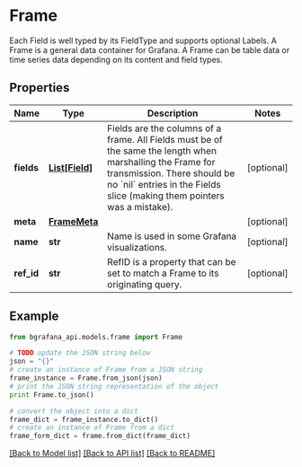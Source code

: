 # Frame

Each Field is well typed by its FieldType and supports optional Labels.  A Frame is a general data container for Grafana. A Frame can be table data or time series data depending on its content and field types.

## Properties
Name | Type | Description | Notes
------------ | ------------- | ------------- | -------------
**fields** | [**List[Field]**](Field.md) | Fields are the columns of a frame. All Fields must be of the same the length when marshalling the Frame for transmission. There should be no &#x60;nil&#x60; entries in the Fields slice (making them pointers was a mistake). | [optional] 
**meta** | [**FrameMeta**](FrameMeta.md) |  | [optional] 
**name** | **str** | Name is used in some Grafana visualizations. | [optional] 
**ref_id** | **str** | RefID is a property that can be set to match a Frame to its originating query. | [optional] 

## Example

```python
from bgrafana_api.models.frame import Frame

# TODO update the JSON string below
json = "{}"
# create an instance of Frame from a JSON string
frame_instance = Frame.from_json(json)
# print the JSON string representation of the object
print Frame.to_json()

# convert the object into a dict
frame_dict = frame_instance.to_dict()
# create an instance of Frame from a dict
frame_form_dict = frame.from_dict(frame_dict)
```
[[Back to Model list]](../README.md#documentation-for-models) [[Back to API list]](../README.md#documentation-for-api-endpoints) [[Back to README]](../README.md)



